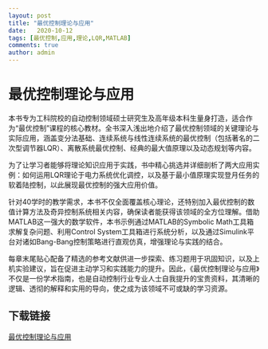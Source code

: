```yaml
---
layout: post
title: "最优控制理论与应用"
date:   2020-10-12
tags: [最优控制,应用,理论,LQR,MATLAB]
comments: true
author: admin
---
```

# 最优控制理论与应用

本书专为工科院校的自动控制领域硕士研究生及高年级本科生量身打造，适合作为“最优控制”课程的核心教材。全书深入浅出地介绍了最优控制领域的关键理论与实际应用，涵盖变分法基础、连续系统与线性连续系统的最优控制（包括著名的二次型调节器LQR）、离散系统最优控制、经典的最大值原理以及动态规划等内容。

为了让学习者能够将理论知识应用于实践，书中精心挑选并详细剖析了两大应用实例：如何运用LQR理论于电力系统优化调控，以及基于最小值原理实现登月任务的软着陆控制，以此展现最优控制的强大应用价值。

针对40学时的教学需求，本书不仅全面覆盖核心理论，还特别加入最优控制的数值计算方法及奇异控制系统相关内容，确保读者能获得该领域的全方位理解。借助MATLAB这一强大的数学软件，本书示例通过MATLAB的Symbolic Math工具箱求解复杂问题、利用Control System工具箱进行系统分析，以及通过Simulink平台对诸如Bang-Bang控制策略进行直观仿真，增强理论与实践的结合。

每章末尾贴心配备了精选的参考文献供进一步探索、练习题用于巩固知识，以及上机实验建议，旨在促进主动学习和实践能力的提升。因此，《最优控制理论与应用》不仅是一份学术指南，也是自动控制行业专业人士自我提升的宝贵资料，其清晰的逻辑、透彻的解释和实用的导向，使之成为该领域不可或缺的学习资源。

## 下载链接

[最优控制理论与应用](https://pan.quark.cn/s/60b35c6cfb85)